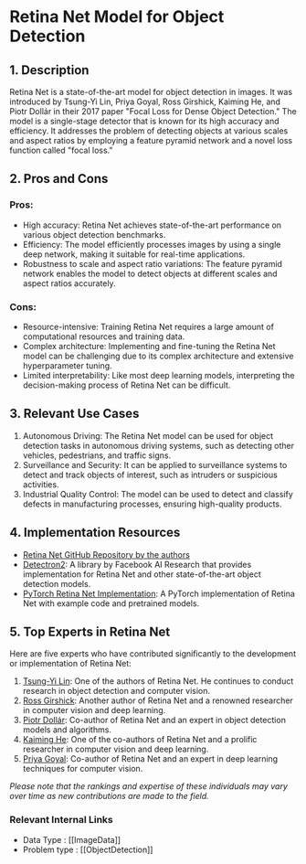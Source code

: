 # Retina Net Model for Object Detection

## 1. Description
Retina Net is a state-of-the-art model for object detection in images. It was introduced by Tsung-Yi Lin, Priya Goyal, Ross Girshick, Kaiming He, and Piotr Dollár in their 2017 paper "Focal Loss for Dense Object Detection." The model is a single-stage detector that is known for its high accuracy and efficiency. It addresses the problem of detecting objects at various scales and aspect ratios by employing a feature pyramid network and a novel loss function called "focal loss."

## 2. Pros and Cons
### Pros:
- High accuracy: Retina Net achieves state-of-the-art performance on various object detection benchmarks.
- Efficiency: The model efficiently processes images by using a single deep network, making it suitable for real-time applications.
- Robustness to scale and aspect ratio variations: The feature pyramid network enables the model to detect objects at different scales and aspect ratios accurately.

### Cons:
- Resource-intensive: Training Retina Net requires a large amount of computational resources and training data.
- Complex architecture: Implementing and fine-tuning the Retina Net model can be challenging due to its complex architecture and extensive hyperparameter tuning.
- Limited interpretability: Like most deep learning models, interpreting the decision-making process of Retina Net can be difficult.

## 3. Relevant Use Cases
1. Autonomous Driving: The Retina Net model can be used for object detection tasks in autonomous driving systems, such as detecting other vehicles, pedestrians, and traffic signs.
2. Surveillance and Security: It can be applied to surveillance systems to detect and track objects of interest, such as intruders or suspicious activities.
3. Industrial Quality Control: The model can be used to detect and classify defects in manufacturing processes, ensuring high-quality products.

## 4. Implementation Resources
- [Retina Net GitHub Repository by the authors](https://github.com/facebookresearch/Detectron)
- [Detectron2](https://github.com/facebookresearch/detectron2): A library by Facebook AI Research that provides implementation for Retina Net and other state-of-the-art object detection models.
- [PyTorch Retina Net Implementation](https://github.com/yhenon/pytorch-retinanet): A PyTorch implementation of Retina Net with example code and pretrained models.

## 5. Top Experts in Retina Net
Here are five experts who have contributed significantly to the development or implementation of Retina Net:

1. [Tsung-Yi Lin](https://github.com/tylin): One of the authors of Retina Net. He continues to conduct research in object detection and computer vision.
2. [Ross Girshick](https://github.com/rbgirshick): Another author of Retina Net and a renowned researcher in computer vision and deep learning.
3. [Piotr Dollár](https://github.com/pdollar): Co-author of Retina Net and an expert in object detection models and algorithms.
4. [Kaiming He](https://github.com/KaimingHe): One of the co-authors of Retina Net and a prolific researcher in computer vision and deep learning.
5. [Priya Goyal](https://github.com/priyaigupta): Co-author of Retina Net and an expert in deep learning techniques for computer vision.

*Please note that the rankings and expertise of these individuals may vary over time as new contributions are made to the field.*


 ### Relevant Internal Links
- Data Type : [[ImageData]]
- Problem type : [[ObjectDetection]]
